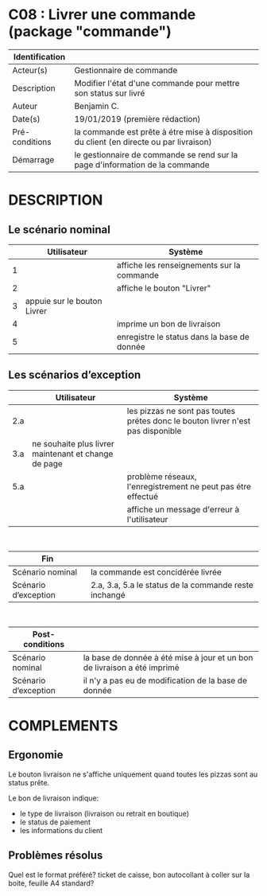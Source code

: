# C08 : Livrer une commande (package "commande")

|Identification | |
|-|-|
|Acteur(s) | Gestionnaire de commande |
|Description | Modifier l'état d'une commande pour mettre son status sur livré |
|Auteur | Benjamin C. |
|Date(s) | 19/01/2019 (première rédaction) |
|Pré-conditions | la commande est prête à étre mise à disposition du client (en directe ou par livraison)|
|Démarrage | le gestionnaire de commande se rend sur la page d'information de la commande |

# DESCRIPTION

## Le scénario nominal
||Utilisateur|Système|
|-|-|-|
|1| | affiche les renseignements sur la commande |
|2| | affiche le bouton "Livrer" |
|3| appuie sur le bouton Livrer | |
|4| | imprime un bon de livraison |
|5| | enregistre le status dans la base de donnée |


## Les scénarios d’exception

||Utilisateur|Système|
|-|-|-|
|2.a| | les pizzas ne sont pas toutes prétes donc le bouton livrer n'est pas disponible |
|3.a| ne souhaite plus livrer maintenant et change de page | |
|5.a| | problème réseaux, l'enregistrement ne peut pas étre effectué |
| | | affiche un message d'erreur à l'utilisateur |

<br/>

|Fin||
|-|-|
|Scénario nominal | la commande est concidérée livrée|
|Scénario d’exception | 2.a, 3.a, 5.a le status de la commande reste inchangé|

<br/>

|Post-conditions||
|-|-
|Scénario nominal | la base de donnée à été mise à jour et un bon de livraison a été imprimé|
|Scénario d’exception | il n'y a pas eu de modification de la base de donnée|

# COMPLEMENTS

## Ergonomie 

Le bouton livraison ne s'affiche uniquement quand toutes les pizzas sont au status prête.

Le bon de livraison indique:
* le type de livraison (livraison ou retrait en boutique)
* le status de paiement
* les informations du client

## Problèmes résolus 

Quel est le format préféré? ticket de caisse, bon autocollant à coller sur la boite, feuille A4 standard?